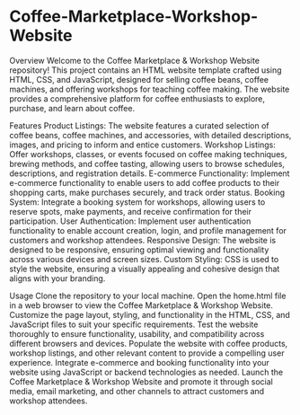 # Coffee-Marketplace-Workshop-Website

Overview
Welcome to the Coffee Marketplace & Workshop Website repository! This project contains an HTML website template crafted using HTML, CSS, and JavaScript, designed for selling coffee beans, coffee machines, and offering workshops for teaching coffee making. The website provides a comprehensive platform for coffee enthusiasts to explore, purchase, and learn about coffee.

Features
Product Listings: The website features a curated selection of coffee beans, coffee machines, and accessories, with detailed descriptions, images, and pricing to inform and entice customers.
Workshop Listings: Offer workshops, classes, or events focused on coffee making techniques, brewing methods, and coffee tasting, allowing users to browse schedules, descriptions, and registration details.
E-commerce Functionality: Implement e-commerce functionality to enable users to add coffee products to their shopping carts, make purchases securely, and track order status.
Booking System: Integrate a booking system for workshops, allowing users to reserve spots, make payments, and receive confirmation for their participation.
User Authentication: Implement user authentication functionality to enable account creation, login, and profile management for customers and workshop attendees.
Responsive Design: The website is designed to be responsive, ensuring optimal viewing and functionality across various devices and screen sizes.
Custom Styling: CSS is used to style the website, ensuring a visually appealing and cohesive design that aligns with your branding.

Usage
Clone the repository to your local machine.
Open the home.html file in a web browser to view the Coffee Marketplace & Workshop Website.
Customize the page layout, styling, and functionality in the HTML, CSS, and JavaScript files to suit your specific requirements.
Test the website thoroughly to ensure functionality, usability, and compatibility across different browsers and devices.
Populate the website with coffee products, workshop listings, and other relevant content to provide a compelling user experience.
Integrate e-commerce and booking functionality into your website using JavaScript or backend technologies as needed.
Launch the Coffee Marketplace & Workshop Website and promote it through social media, email marketing, and other channels to attract customers and workshop attendees.
